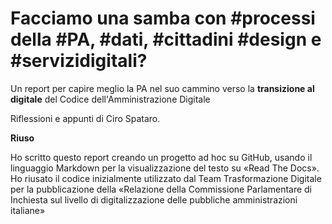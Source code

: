 # Facciamo una samba con #processi della #PA, #dati, #cittadini #design e #servizidigitali?
Un report per capire meglio la PA nel suo cammino verso la **transizione al digitale** del Codice dell'Amministrazione Digitale

Riflessioni e appunti di Ciro Spataro.


**Riuso**

Ho scritto questo report creando un progetto ad hoc su GitHub, usando il linguaggio Markdown per la visualizzazione del testo su «Read The Docs». Ho riusato il codice inizialmente utilizzato dal Team Trasformazione Digitale per la pubblicazione della «Relazione della Commissione Parlamentare di Inchiesta sul livello di digitalizzazione delle pubbliche amministrazioni italiane»
